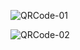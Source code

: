 ![QRCode-01](https://github.com/Giovane-Richard-Xavier/generate-qr-code-js/assets/147410292/8c902f5f-4c88-40fd-b2ff-8d91368e7af3)


![QRCode-02](https://github.com/Giovane-Richard-Xavier/generate-qr-code-js/assets/147410292/def8ac5e-2ce0-4b6f-ab97-1c897a6e2830)
